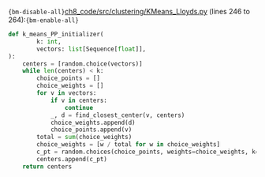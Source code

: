 `{bm-disable-all}`[ch8_code/src/clustering/KMeans_Lloyds.py](ch8_code/src/clustering/KMeans_Lloyds.py) (lines 246 to 264):`{bm-enable-all}`

```python
def k_means_PP_initializer(
        k: int,
        vectors: list[Sequence[float]],
):
    centers = [random.choice(vectors)]
    while len(centers) < k:
        choice_points = []
        choice_weights = []
        for v in vectors:
            if v in centers:
                continue
            _, d = find_closest_center(v, centers)
            choice_weights.append(d)
            choice_points.append(v)
        total = sum(choice_weights)
        choice_weights = [w / total for w in choice_weights]
        c_pt = random.choices(choice_points, weights=choice_weights, k=1).pop(0)
        centers.append(c_pt)
    return centers
```